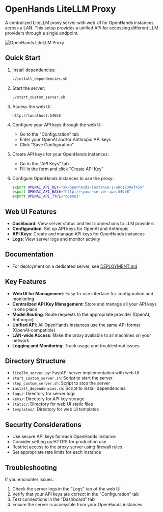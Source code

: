 # OpenHands LiteLLM Proxy

A centralized LiteLLM proxy server with web UI for OpenHands instances across a LAN. This setup provides a unified API for accessing different LLM providers through a single endpoint.

![OpenHands LiteLLM Proxy](https://i.imgur.com/placeholder.png)

## Quick Start

1. Install dependencies:
   ```bash
   ./install_dependencies.sh
   ```

2. Start the server:
   ```bash
   ./start_custom_server.sh
   ```

3. Access the web UI:
   ```
   http://localhost:54658
   ```

4. Configure your API keys through the web UI:
   - Go to the "Configuration" tab
   - Enter your OpenAI and/or Anthropic API keys
   - Click "Save Configuration"

5. Create API keys for your OpenHands instances:
   - Go to the "API Keys" tab
   - Fill in the form and click "Create API Key"

6. Configure OpenHands instances to use the proxy:
   ```bash
   export OPENAI_API_KEY="sk-openhands-instance-1-abc123def456"
   export OPENAI_API_BASE="http://<your-server-ip>:54658"
   export OPENAI_API_TYPE="openai"
   ```

## Web UI Features

- **Dashboard**: View server status and test connections to LLM providers
- **Configuration**: Set up API keys for OpenAI and Anthropic
- **API Keys**: Create and manage API keys for OpenHands instances
- **Logs**: View server logs and monitor activity

## Documentation

- For deployment on a dedicated server, see [DEPLOYMENT.md](DEPLOYMENT.md)

## Key Features

- **Web UI for Management**: Easy-to-use interface for configuration and monitoring
- **Centralized API Key Management**: Store and manage all your API keys in one place
- **Model Routing**: Route requests to the appropriate provider (OpenAI, Anthropic)
- **Unified API**: All OpenHands instances use the same API format (OpenAI-compatible)
- **LAN-wide Access**: Make the proxy available to all machines on your network
- **Logging and Monitoring**: Track usage and troubleshoot issues

## Directory Structure

- `litellm_server.py`: FastAPI server implementation with web UI
- `start_custom_server.sh`: Script to start the server
- `stop_custom_server.sh`: Script to stop the server
- `install_dependencies.sh`: Script to install dependencies
- `logs/`: Directory for server logs
- `keys/`: Directory for API key storage
- `static/`: Directory for web UI static files
- `templates/`: Directory for web UI templates

## Security Considerations

- Use secure API keys for each OpenHands instance
- Consider setting up HTTPS for production use
- Restrict access to the proxy server using firewall rules
- Set appropriate rate limits for each instance

## Troubleshooting

If you encounter issues:

1. Check the server logs in the "Logs" tab of the web UI
2. Verify that your API keys are correct in the "Configuration" tab
3. Test connections in the "Dashboard" tab
4. Ensure the server is accessible from your OpenHands instances